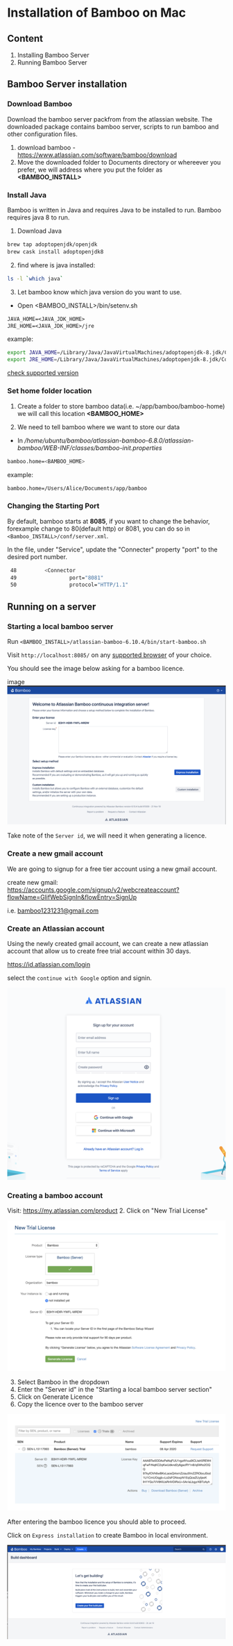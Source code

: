 # Installation of Bamboo on Mac

## Content
1. Installing Bamboo Server 
2. Running Bamboo Server

## Bamboo Server installation

### Download Bamboo
Download the bamboo server packfrom from the atlassian website.
The downloaded package contains bamboo server, scripts to run bamboo and other configuration files.

1. download bamboo - https://www.atlassian.com/software/bamboo/download
2. Move the downloaded folder to Documents directory or whereever you prefer, we will address where you put the folder as **<BAMBOO_INSTALL>**

### Install Java 
Bamboo is written in Java and requires Java to be installed to run.
Bamboo requires java 8 to run.
1. Download Java
```bash
brew tap adoptopenjdk/openjdk
brew cask install adoptopenjdk8
```

2. find where is java installed:
```bash
ls -l `which java`
```

3. Let bamboo know which java version do you want to use.
- Open <BAMBOO_INSTALL>/bin/setenv.sh

```
JAVA_HOME=<JAVA_JDK_HOME>
JRE_HOME=<JAVA_JDK_HOME>/jre
```

example:
```bash
export JAVA_HOME=/Library/Java/JavaVirtualMachines/adoptopenjdk-8.jdk/Contents/Home/bin
export JRE_HOME=/Library/Java/JavaVirtualMachines/adoptopenjdk-8.jdk/Contents/Home/jre
```

[check supported version](https://confluence.atlassian.com/bamboo/supported-platforms-289276764.html)

### Set home folder location
1. Create a folder to store bamboo data(i.e. ~/app/bamboo/bamboo-home) we will call this location **<BAMBOO_HOME>**

2. We need to tell bamboo where we want to store our data
- In */home/ubuntu/bamboo/atlassian-bamboo-6.8.0/atlassian-bamboo/WEB-INF/classes/bamboo-init.properties*

```bash
bamboo.home=<BAMBOO_HOME>
```

example:
```bash
bamboo.home=/Users/Alice/Documents/app/bamboo
```

### Changing the Starting Port
By default, bamboo starts at **8085**, if you want to change the behavior, forexample change to 80(default http) or 8081, you can do so in `<Bamboo_INSTALL>/conf/server.xml`.

In the file, under "Service", update the "Connecter" property "port" to the desired port number.
```bash
 48         <Connector
 49                 port="8081"
 50                 protocol="HTTP/1.1"
```

## Running on a server

### Starting a local bamboo server
Run `<BAMBOO_INSTALL>/atlassian-bamboo-6.10.4/bin/start-bamboo.sh`

Visit `http://localhost:8085/` on any [supported browser](https://confluence.atlassian.com/bamboo/supported-platforms-289276764.html#Supportedplatforms-Webbrowsers) of your choice.

You should see the image below asking for a bamboo licence.

image ![licence](_media/bambooLicence.png)

Take note of the `Server id`, we will need it when generating a licence.

### Create a new gmail account
We are going to signup for a free tier account using a new gmail account.

create new gmail: https://accounts.google.com/signup/v2/webcreateaccount?flowName=GlifWebSignIn&flowEntry=SignUp

i.e. bamboo1231231@gmail.com

### Create an Atlassian account
Using the newly created gmail account, we can create a new atlassian account that allow us to create free trial account within 30 days. 

https://id.atlassian.com/login

select the `continue with Google` option and signin.

![account](_media/signUpAtlassian.png)

### Creating a bamboo account
Visit: https://my.atlassian.com/product
2. Click on "New Trial License"

![new licence](_media/generatingLicence.png)

3. Select Bamboo in the dropdown
4. Enter the "Server id" in the "Starting a local bamboo server section"
5. Click on Generate Licence
6. Copy the licence over to the bamboo server

![licence](_media/setupWithLicence.png)

After entering the bamboo licence you should able to proceed. 

Click on `Express installation` to create Bamboo in local environment. 

![dashboard](_media/buildDashboard.png)



